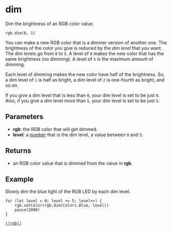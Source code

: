 # dim

Dim the brightness of an RGB color value.

```sig
rgb.dim(0, 1)
```

You can make a new RGB color that is a dimmer version of another one. The brightness of the color
you give is reduced by the _dim level_ that you want. The dim levels go from `0` to `5`. A level of `0` makes the new color that has the same brightness (no dimming). A level of `5` is the maximum amount of dimming.

Each level of dimming makes the new color have half of the brightness. So, a dim level of `1` is half as bright, a dim level of `2` is one-fourth as bright, and so on.

If you give a dim level that is less than `0`, your dim level is set to be just `0`. Also, if you give a dim level more than `5`, your dim level is set to be just `5`. 

## Parameters

* **rgb**: the RGB color that will get dimmed.
* **level**: a [number](/types/number) that is the dim level, a value between `0` and `5`.

## Returns

* an RGB color value that is dimmed from the value in **rgb**.

## Example

Slowly dim the blue light of the RGB LED by each dim level.

```blocks
for (let level = 0; level <= 5; level++) {
    rgb.setColor(rgb.dim(Colors.Blue, level))
    pause(2000)
}
```

[``||rgb||``](/reference/rgb/dim)